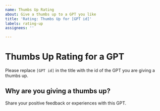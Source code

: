 ```yaml
---
name: Thumbs Up Rating
about: Give a thumbs up to a GPT you like
title: 'Rating: Thumbs Up for [GPT id]'
labels: rating-up
assignees: ''

---
```


# Thumbs Up Rating for a GPT

Please replace `[GPT id]` in the title with the id of the GPT you are giving a thumbs up.

## Why are you giving a thumbs up?

Share your positive feedback or experiences with this GPT.

